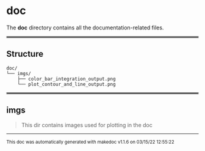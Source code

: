# doc

The **doc** directory contains all the documentation-related files.
<hr style="border:2px solid gray"> </hr>

## Structure 
```
doc/
└── imgs/
    ├── color_bar_integration_output.png
    └── plot_contour_and_line_output.png
```

<hr style="border:2px solid gray"> </hr>

## imgs
>
>This dir contains images used for plotting in the doc
---




<sub>This doc was automatically generated with makedoc v1.1.6 on  03/15/22 12:55:22 